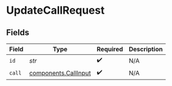 # UpdateCallRequest


## Fields

| Field                                                        | Type                                                         | Required                                                     | Description                                                  |
| ------------------------------------------------------------ | ------------------------------------------------------------ | ------------------------------------------------------------ | ------------------------------------------------------------ |
| `id`                                                         | *str*                                                        | :heavy_check_mark:                                           | N/A                                                          |
| `call`                                                       | [components.CallInput](../../models/components/callinput.md) | :heavy_check_mark:                                           | N/A                                                          |
